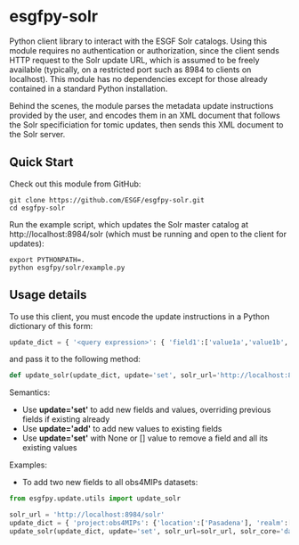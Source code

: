 # esgfpy-solr
Python client library to interact with the ESGF Solr catalogs.
Using this module requires no authentication or authorization, since the client sends HTTP request to the Solr update URL, which is
assumed to be freely available (typically, on a restricted port such as 8984 to clients on localhost).
This module has no dependencies except for those already contained in a standard Python installation.

Behind the scenes, the module parses the metadata update instructions provided by the user, and encodes them in an XML document that
follows the Solr specificiation for tomic updates, then sends this XML document to the Solr server.

## Quick Start

Check out this module from GitHub:
```shell
git clone https://github.com/ESGF/esgfpy-solr.git
cd esgfpy-solr
```
Run the example script, which updates the Solr master catalog at http://localhost:8984/solr (which must be running and open to the client for updates):
```shell
export PYTHONPATH=.
python esgfpy/solr/example.py
```

## Usage details
To use this client, you must encode the update instructions in a Python dictionary of this form:
```python
update_dict = { '<query expression>': { 'field1':['value1a','value1b',...], 'field2':['value2a','value2b',...], ... } }
```
and pass it to the following method:
```python
def update_solr(update_dict, update='set', solr_url='http://localhost:8984/solr', solr_core='datasets'):
```
Semantics:
* Use **update='set'** to add new fields and values, overriding previous fields if existing already
* Use **update='add'** to add new values to existing fields
* Use **update='set'** with None or [] value to remove a field and all its existing values

Examples:

* To add two new fields to all obs4MIPs datasets:
```python
from esgfpy.update.utils import update_solr

solr_url = 'http://localhost:8984/solr'
update_dict = { 'project:obs4MIPs': {'location':['Pasadena'], 'realm':['atmosphere'] } }          
update_solr(update_dict, update='set', solr_url=solr_url, solr_core='datasets')
```

